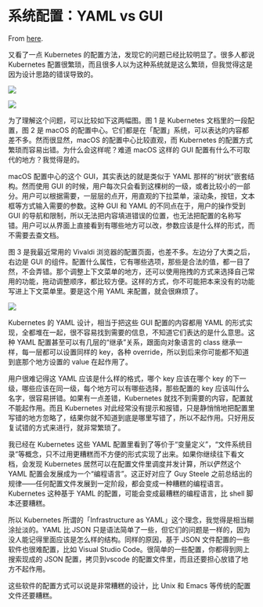 # 系统配置：YAML vs GUI

From [here](https://yinwang1.substack.com/p/yaml-vs-gui).

又看了一点 Kubernetes 的配置方法，发现它的问题已经比较明显了。很多人都说 Kubernetes 配置很繁琐，而且很多人以为这种系统就是这么繁琐，但我觉得这是因为设计思路的错误导致的。

![](https://substackcdn.com/image/fetch/w_1456,c_limit,f_auto,q_auto:good,fl_progressive:steep/https%3A%2F%2Fsubstack-post-media.s3.amazonaws.com%2Fpublic%2Fimages%2F7da238b4-dbd5-4057-a8f7-44bdffa9bb98_640x372.jpeg)

![](https://substackcdn.com/image/fetch/w_1456,c_limit,f_auto,q_auto:good,fl_progressive:steep/https%3A%2F%2Fsubstack-post-media.s3.amazonaws.com%2Fpublic%2Fimages%2Fc2c19470-3fb7-4d27-b329-cb15bf23224a_640x559.jpeg)

为了理解这个问题，可以比较如下这两幅图。图 1 是 Kubernetes 文档里的一段配置，图 2 是 macOS 的配置中心。它们都是在「配置」系统，可以表达的内容都差不多。然而很显然，macOS 的配置中心比较直观，而 Kubernetes 的配置方式繁琐而容易出错。为什么会这样呢？难道 macOS 这样的 GUI 配置有什么不可取代的地方？我觉得是的。

macOS 配置中心的这个 GUI，其实表达的就是类似于 YAML 那样的“树状”嵌套结构。然而使用 GUI 的时候，用户每次只会看到这棵树的一级，或者比较小的一部分。用户可以根据需要，一层层的点开，用直观的下拉菜单，滚动条，按钮，文本框等方式输入需要的参数。这种 GUI 和 YAML 的不同点在于，用户的操作受到 GUI 的导航和限制，所以无法把内容填进错误的位置，也无法把配置的名称写错。用户可以从界面上直接看到有哪些地方可以改，参数应该是什么样的形式，而不需要去查文档。

图 3 是我最近常用的 Vivaldi 浏览器的配置页面，也差不多。左边分了大类之后，右边是 GUI 的组件。配置什么属性，它有哪些选项，那些是合法的值，都一目了然，不会弄错。那个调整上下文菜单的地方，还可以使用拖拽的方式来选择自己常用的功能，拖动调整顺序，都比较方便。这样的方式，你不可能把本来没有的功能写进上下文菜单里。要是这个用 YAML 来配置，就会很麻烦了。

![](https://substackcdn.com/image/fetch/w_1456,c_limit,f_auto,q_auto:good,fl_progressive:steep/https%3A%2F%2Fsubstack-post-media.s3.amazonaws.com%2Fpublic%2Fimages%2F1b3ada1c-ac37-4c32-86c2-6feb0401274c_640x522.jpeg)

Kubernetes 的 YAML 设计，相当于把这些 GUI 配置的内容都用 YAML 的形式实现，全都堆在一起，很不容易找到需要的信息，不知道它们表达的是什么意思。这种 YAML 配置甚至可以有几层的“继承”关系，跟面向对象语言的 class 继承一样，每一层都可以设置同样的 key，各种 override，所以到后来你可能都不知道到底那个地方设置的 value 在起作用了。

用户很难记得这 YAML 应该是什么样的格式，哪个 key 应该在哪个 key 的下一级，哪些应该在同一级，每个地方可以有哪些选择，那些配置的 key 应该叫什么名字，很容易拼错。如果有一点差错，Kubernetes 就找不到需要的内容，配置就不能起作用。而且 Kubernetes 对此经常没有提示和报错，只是静悄悄地把配置里写错的地方忽略了，结果你就不知道到底是哪里写错了，所以不起作用。只好用反复试错的方式来进行，就非常繁琐了。

我已经在 Kubernetes 这些 YAML 配置里看到了等价于“变量定义”，“文件系统目录”等概念，只不过用更糟糕而不方便的形式实现了出来。如果你继续往下看文档，会发现 Kubernetes 居然可以在配置文件里调度并发计算，所以俨然这个YAML 配置会发展成为一个“编程语言”。这正好对应了 Guy Steele 之前总结出的规律——任何配置文件发展到一定阶段，都会变成一种糟糕的编程语言。Kubernetes 这种基于 YAML 的配置，可能会变成最糟糕的编程语言，比 shell 脚本还要糟糕。

所以 Kubernetes 所谓的「Infrastructure as YAML」这个理念，我觉得是相当糊涂扯淡的。YAML 比 JSON 只是语法简单了一些，但它们的问题是一样的，因为没人能记得里面应该是怎么样的结构。同样的原因，基于 JSON 文件配置的一些软件也很难配置，比如 Visual Studio Code。很简单的一些配置，你都得到网上搜索现成的 JSON 配置，拷贝到vscode 的配置文件里，而且还要担心放错了地方不起作用。

这些软件的配置方式可以说是非常糟糕的设计，比 Unix 和 Emacs 等传统的配置文件还要糟糕。
